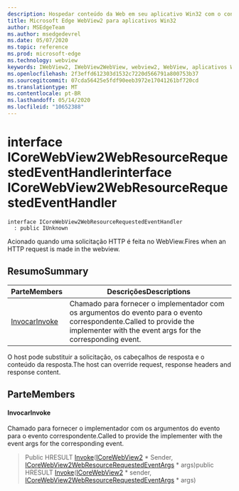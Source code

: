 ```yaml
---
description: Hospedar conteúdo da Web em seu aplicativo Win32 com o controle WebView2 do Microsoft Edge
title: Microsoft Edge WebView2 para aplicativos Win32
author: MSEdgeTeam
ms.author: msedgedevrel
ms.date: 05/07/2020
ms.topic: reference
ms.prod: microsoft-edge
ms.technology: webview
keywords: IWebView2, IWebView2WebView, webview2, WebView, aplicativos Win32, Win32, Edge, ICoreWebView2, ICoreWebView2Controller, controle do navegador, HTML Edge
ms.openlocfilehash: 2f3effd612303d1532c7220d566791a800753b37
ms.sourcegitcommit: 07cda56425e5fdf90eeb3972e17041261bf720cd
ms.translationtype: MT
ms.contentlocale: pt-BR
ms.lasthandoff: 05/14/2020
ms.locfileid: "10652388"
---
```

# <span data-ttu-id="08202-104">interface ICoreWebView2WebResourceRequestedEventHandler</span><span class="sxs-lookup"><span data-stu-id="08202-104">interface ICoreWebView2WebResourceRequestedEventHandler</span></span> 

```
interface ICoreWebView2WebResourceRequestedEventHandler
  : public IUnknown
```

<span data-ttu-id="08202-105">Acionado quando uma solicitação HTTP é feita no WebView.</span><span class="sxs-lookup"><span data-stu-id="08202-105">Fires when an HTTP request is made in the webview.</span></span>

## <span data-ttu-id="08202-106">Resumo</span><span class="sxs-lookup"><span data-stu-id="08202-106">Summary</span></span>

 <span data-ttu-id="08202-107">Parte</span><span class="sxs-lookup"><span data-stu-id="08202-107">Members</span></span>                        | <span data-ttu-id="08202-108">Descrições</span><span class="sxs-lookup"><span data-stu-id="08202-108">Descriptions</span></span>
--------------------------------|---------------------------------------------
[<span data-ttu-id="08202-109">Invocar</span><span class="sxs-lookup"><span data-stu-id="08202-109">Invoke</span></span>](#invoke) | <span data-ttu-id="08202-110">Chamado para fornecer o implementador com os argumentos do evento para o evento correspondente.</span><span class="sxs-lookup"><span data-stu-id="08202-110">Called to provide the implementer with the event args for the corresponding event.</span></span>

<span data-ttu-id="08202-111">O host pode substituir a solicitação, os cabeçalhos de resposta e o conteúdo da resposta.</span><span class="sxs-lookup"><span data-stu-id="08202-111">The host can override request, response headers and response content.</span></span>

## <span data-ttu-id="08202-112">Parte</span><span class="sxs-lookup"><span data-stu-id="08202-112">Members</span></span>

#### <span data-ttu-id="08202-113">Invocar</span><span class="sxs-lookup"><span data-stu-id="08202-113">Invoke</span></span> 

<span data-ttu-id="08202-114">Chamado para fornecer o implementador com os argumentos do evento para o evento correspondente.</span><span class="sxs-lookup"><span data-stu-id="08202-114">Called to provide the implementer with the event args for the corresponding event.</span></span>

> <span data-ttu-id="08202-115">Public HRESULT [Invoke](#invoke)([ICoreWebView2](icorewebview2.md) \* Sender, [ICoreWebView2WebResourceRequestedEventArgs](icorewebview2webresourcerequestedeventargs.md) \* args)</span><span class="sxs-lookup"><span data-stu-id="08202-115">public HRESULT [Invoke](#invoke)([ICoreWebView2](icorewebview2.md) \* sender, [ICoreWebView2WebResourceRequestedEventArgs](icorewebview2webresourcerequestedeventargs.md) \* args)</span></span>

